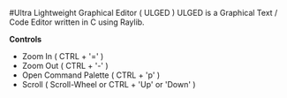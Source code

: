 #Ultra Lightweight Graphical Editor ( ULGED )
ULGED is a Graphical Text / Code Editor written in C using Raylib.

**Controls**
- Zoom In ( CTRL + '=' )
- Zoom Out ( CTRL + '-' )
- Open Command Palette ( CTRL + 'p' )
- Scroll ( Scroll-Wheel or CTRL + 'Up' or 'Down' )
